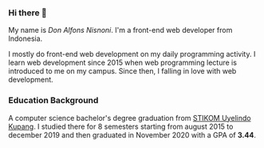 ### Hi there 👋

My name is _Don Alfons Nisnoni_. I'm a front-end web developer from Indonesia.

I mostly do front-end web development on my daily programming
activity. I learn web development since 2015 when web programming
lecture is introduced to me on my campus. Since then, I falling in love with web development.

### Education Background

A computer science bachelor's degree graduation from [STIKOM Uyelindo Kupang](http://uyelindo.ac.id).
I studied there for 8 semesters starting from august 2015 to december 2019 and then graduated in November 2020 with a GPA of **3.44**.


<!--
**donnisnoni/donnisnoni** is a ✨ _special_ ✨ repository because its `README.md` (this file) appears on your GitHub profile.

Here are some ideas to get you started:

- 🔭 I’m currently working on ...
- 🌱 I’m currently learning ...
- 👯 I’m looking to collaborate on ...
- 🤔 I’m looking for help with ...
- 💬 Ask me about ...
- 📫 How to reach me: ...
- 😄 Pronouns: ...
- ⚡ Fun fact: ...
-->
